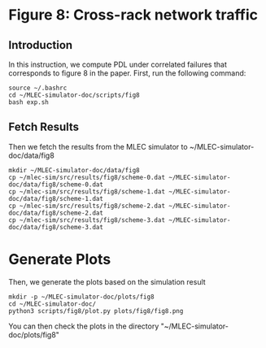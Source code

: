# Figure 8: Cross-rack network traffic

## Introduction
In this instruction, we compute PDL under correlated failures that corresponds to figure 8 in the paper. First, run the following command: 

```
source ~/.bashrc 
cd ~/MLEC-simulator-doc/scripts/fig8
bash exp.sh
```

## Fetch Results
Then we fetch the results from the MLEC simulator to ~/MLEC-simulator-doc/data/fig8

```
mkdir ~/MLEC-simulator-doc/data/fig8
cp ~/mlec-sim/src/results/fig8/scheme-0.dat ~/MLEC-simulator-doc/data/fig8/scheme-0.dat
cp ~/mlec-sim/src/results/fig8/scheme-1.dat ~/MLEC-simulator-doc/data/fig8/scheme-1.dat
cp ~/mlec-sim/src/results/fig8/scheme-2.dat ~/MLEC-simulator-doc/data/fig8/scheme-2.dat
cp ~/mlec-sim/src/results/fig8/scheme-3.dat ~/MLEC-simulator-doc/data/fig8/scheme-3.dat
```

# Generate Plots

Then, we generate the plots based on the simulation result
```
mkdir -p ~/MLEC-simulator-doc/plots/fig8
cd ~/MLEC-simulator-doc/
python3 scripts/fig8/plot.py plots/fig8/fig8.png
```

You can then check the plots in the directory "~/MLEC-simulator-doc/plots/fig8"